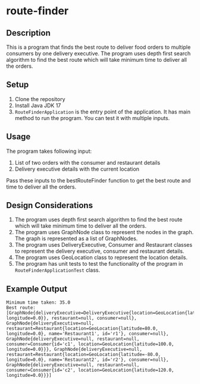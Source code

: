 # route-finder

## Description
This is a program that finds the best route to deliver food orders to multiple consumers by one delivery executive. The program uses depth first search algorithm to find the best route which will take minimum time to deliver all the orders.

## Setup
1. Clone the repository
2. Install Java JDK 17
3. `RouteFinderApplication` is the entry point of the application. It has main method to run the program. You can test it with multiple inputs.  

## Usage
The program takes following input:
1. List of two orders with the consumer and restaurant details
2. Delivery executive details with the current location

Pass these inputs to the bestRouteFinder function to get the best route and time to deliver all the orders.

## Design Considerations
1. The program uses depth first search algorithm to find the best route which will take minimum time to deliver all the orders.
2. The program uses GraphNode class to represent the nodes in the graph. The graph is represented as a list of GraphNodes.
3. The program uses DeliveryExecutive, Consumer and Restaurant classes to represent the delivery executive, consumer and restaurant details.
4. The program uses GeoLocation class to represent the location details.
5. The program has unit tests to test the functionality of the program in `RouteFinderApplicationTest` class.

## Example Output
```
Minimum time taken: 35.0
Best route: [GraphNode{deliveryExecutive=DeliveryExecutive{location=GeoLocation{latitude=0.0, longitude=0.0}}, restaurant=null, consumer=null}, GraphNode{deliveryExecutive=null, restaurant=Restaurant{location=GeoLocation{latitude=80.0, longitude=0.0}, name='Restaurant1', id='r1'}, consumer=null}, GraphNode{deliveryExecutive=null, restaurant=null, consumer=Consumer{id='c1', location=GeoLocation{latitude=100.0, longitude=0.0}}}, GraphNode{deliveryExecutive=null, restaurant=Restaurant{location=GeoLocation{latitude=-80.0, longitude=0.0}, name='Restaurant2', id='r2'}, consumer=null}, GraphNode{deliveryExecutive=null, restaurant=null, consumer=Consumer{id='c2', location=GeoLocation{latitude=120.0, longitude=0.0}}}]
```